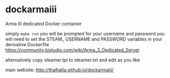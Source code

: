 # dockarmaiii
Arma III dedicated Docker container

simply `make run` you will be prompted for your username and password
you will need to set the STEAM_ USERNAME and PASSWORD variables in your derivative Dockerfile
https://community.bistudio.com/wiki/Arma_3_Dedicated_Server

alternatively copy steamer.tpl to steamer.txt and edit as you like

main website:
http://thalhalla.github.io/dockarmaiii/
